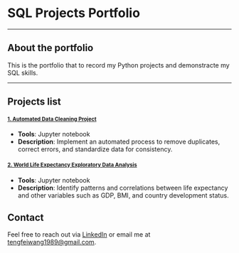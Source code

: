 # SQL Projects Portfolio

---

## About the portfolio

This is the portfolio that to record my Python projects and demonstracte my SQL skills.

---

## Projects list

#### [<small>1. Automated Data Cleaning Project</small>](https://github.com/ttfwang/PortfolioProjects_SQL/tree/main/2.%20World%20Life%20Expectancy%20Exploratory%20Data%20Analysis)
- **Tools**: Jupyter notebook
- **Description**: Implement an automated process to remove duplicates, correct errors, and standardize data for consistency.

#### [<small>2. World Life Expectancy Exploratory Data Analysis</small>](https://github.com/ttfwang/PortfolioProjects_SQL/tree/main/2.%20World%20Life%20Expectancy%20Exploratory%20Data%20Analysis)
- **Tools**: Jupyter notebook
- **Description**: Identify patterns and correlations between life expectancy and other variables such as GDP, BMI, and country development status.

## Contact

Feel free to reach out via [LinkedIn](https://www.linkedin.com/in/tengfei-wang) or email me at tengfeiwang1989@gmail.com.

